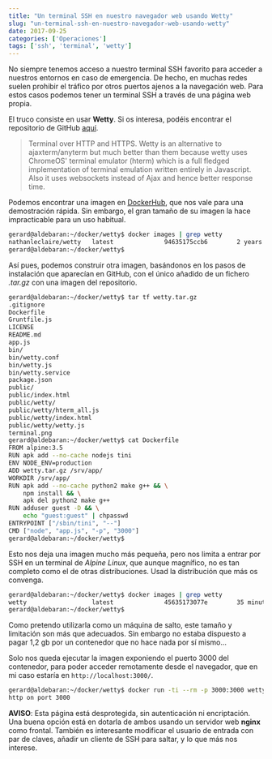 ```yaml
---
title: "Un terminal SSH en nuestro navegador web usando Wetty"
slug: "un-terminal-ssh-en-nuestro-navegador-web-usando-wetty"
date: 2017-09-25
categories: ['Operaciones']
tags: ['ssh', 'terminal', 'wetty']
---
```


No siempre tenemos acceso a nuestro terminal SSH favorito para acceder a nuestros entornos en caso de emergencia. De hecho, en muchas redes suelen prohibir el tráfico por otros puertos ajenos a la navegación web. Para estos casos podemos tener un terminal SSH a través de una página web propia.<!--more-->

El truco consiste en usar **Wetty**. Si os interesa, podéis encontrar el repositorio de GitHub [aquí](https://github.com/krishnasrinivas/wetty).

> Terminal over HTTP and HTTPS. Wetty is an alternative to ajaxterm/anyterm but much better than them because wetty uses ChromeOS' terminal emulator (hterm) which is a full fledged implementation of terminal emulation written entirely in Javascript. Also it uses websockets instead of Ajax and hence better response time.

Podemos encontrar una imagen en [DockerHub](https://hub.docker.com/r/nathanleclaire/wetty/), que nos vale para una demostración rápida. Sin embargo, el gran tamaño de su imagen la hace impracticable para un uso habitual.

```bash
gerard@aldebaran:~/docker/wetty$ docker images | grep wetty
nathanleclaire/wetty   latest              94635175ccb6        2 years ago         1.2 GB
gerard@aldebaran:~/docker/wetty$ 
```

Así pues, podemos construir otra imagen, basándonos en los pasos de instalación que aparecían en GitHub, con el único añadido de un fichero *.tar.gz* con una imagen del repositorio.

```bash
gerard@aldebaran:~/docker/wetty$ tar tf wetty.tar.gz 
.gitignore
Dockerfile
Gruntfile.js
LICENSE
README.md
app.js
bin/
bin/wetty.conf
bin/wetty.js
bin/wetty.service
package.json
public/
public/index.html
public/wetty/
public/wetty/hterm_all.js
public/wetty/index.html
public/wetty/wetty.js
terminal.png
gerard@aldebaran:~/docker/wetty$ cat Dockerfile 
FROM alpine:3.5
RUN apk add --no-cache nodejs tini
ENV NODE_ENV=production
ADD wetty.tar.gz /srv/app/
WORKDIR /srv/app/
RUN apk add --no-cache python2 make g++ && \
    npm install && \
    apk del python2 make g++
RUN adduser guest -D && \
    echo "guest:guest" | chpasswd
ENTRYPOINT ["/sbin/tini", "--"]
CMD ["node", "app.js", "-p", "3000"]
gerard@aldebaran:~/docker/wetty$ 
```

Esto nos deja una imagen mucho más pequeña, pero nos limita a entrar por SSH en un terminal de *Alpine Linux*, que aunque magnífico, no es tan completo como el de otras distribuciones. Usad la distribución que más os convenga.

```bash
gerard@aldebaran:~/docker/wetty$ docker images | grep wetty
wetty                  latest              45635173077e        35 minutes ago      56.2 MB
gerard@aldebaran:~/docker/wetty$ 
```

Como pretendo utilizarla como un máquina de salto, este tamaño y limitación son más que adecuados. Sin embargo no estaba dispuesto a pagar 1,2 gb por un contenedor que no hace nada por sí mismo...

Solo nos queda ejecutar la imagen exponiendo el puerto 3000 del contenedor, para poder acceder remotamente desde el navegador, que en mi caso estaría en `http://localhost:3000/`.

```bash
gerard@aldebaran:~/docker/wetty$ docker run -ti --rm -p 3000:3000 wetty
http on port 3000
```

**AVISO**: Esta página está desprotegida, sin autenticación ni encriptación. Una buena opción está en dotarla de ambos usando un servidor web **nginx** como frontal. También es interesante modificar el usuario de entrada con par de claves, añadir un cliente de SSH para saltar, y lo que más nos interese.
